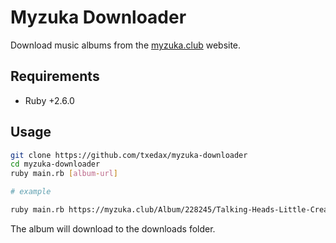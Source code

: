 # Myzuka Downloader

Download music albums from the [myzuka.club](https://myzuka.club/) website.

## Requirements

- Ruby +2.6.0

## Usage

```sh
git clone https://github.com/txedax/myzuka-downloader
cd myzuka-downloader
ruby main.rb [album-url]

# example

ruby main.rb https://myzuka.club/Album/228245/Talking-Heads-Little-Creatures-1985
```

The album will download to the downloads folder.
